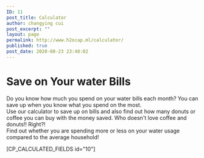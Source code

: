 ```yaml
---
ID: 11
post_title: Calculator
author: changying cui
post_excerpt: ""
layout: page
permalink: http://www.h2ocap.ml/calculator/
published: true
post_date: 2020-08-23 23:48:02
---
```

<p><!--themify_builder_static--></p>
<h1>Save on Your water Bills</h1>
<p>Do you know how much you spend on your water bills each month? You can save up when you know what you spend on the most.<br>
Use our calculator to save up on bills and also find out how many donuts or coffee you can buy with the money saved. Who doesn't love coffee and donuts!! Right?!<br>
Find out whether you are spending more or less on your water usage compared to the average household!</p>
<p><!--/themify_builder_static--></p>[CP_CALCULATED_FIELDS id="10"]
